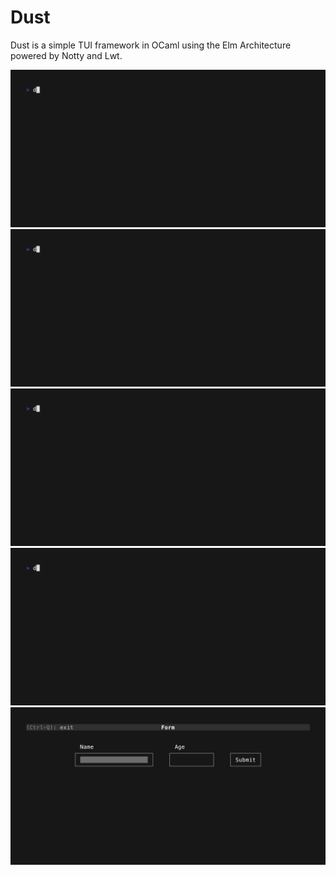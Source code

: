 # Dust

Dust is a simple TUI framework in OCaml using the Elm Architecture powered by
Notty and Lwt.

<img src="https://github.com/bricct/dust/raw/main/examples/load/demo.gif"/>
<img src="https://github.com/bricct/dust/raw/main/examples/secret/demo.gif"/>
<img src="https://github.com/bricct/dust/raw/main/examples/menu/demo.gif"/>
<img src="https://github.com/bricct/dust/raw/main/examples/timer/demo.gif"/>
<img src="https://github.com/bricct/dust/raw/main/examples/form/demo.gif"/>
